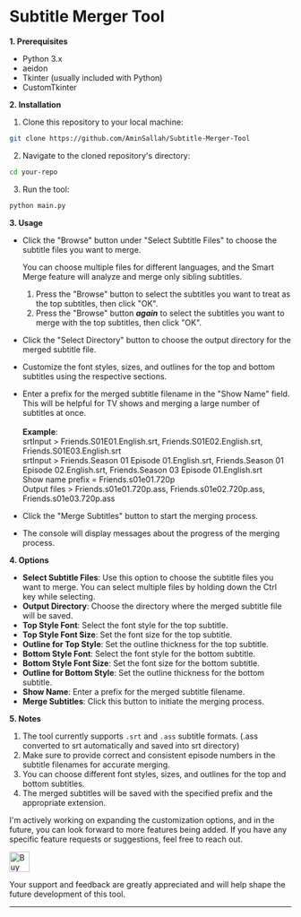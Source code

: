 # Subtitle Merger Tool




**1. Prerequisites**

- Python 3.x
- aeidon
- Tkinter (usually included with Python)
- CustomTkinter

**2. Installation**

1. Clone this repository to your local machine:

```bash
git clone https://github.com/AminSallah/Subtitle-Merger-Tool
```

2. Navigate to the cloned repository's directory:

```bash
cd your-repo
```

3. Run the tool:

```bash
python main.py
```

**3. Usage**

- Click the "Browse" button under "Select Subtitle Files" to choose the subtitle files you want to merge.
  
  You can choose multiple files for different languages, and the Smart Merge feature will analyze and merge only sibling subtitles.

    1. Press the "Browse" button to select the subtitles you want to treat as the top subtitles, then click "OK".
    2. Press the "Browse" button ***again*** to select the subtitles you want to merge with the top subtitles, then click "OK".
  
- Click the "Select Directory" button to choose the output directory for the merged subtitle file.
- Customize the font styles, sizes, and outlines for the top and bottom subtitles using the respective sections.
- Enter a prefix for the merged subtitle filename in the "Show Name" field.
   This will be helpful for TV shows and merging a large number of subtitles at once. </br>
   </br>
**Example**:</br>
   srtInput > Friends.S01E01.English.srt, Friends.S01E02.English.srt, Friends.S01E03.English.srt</br>
   srtInput > Friends.Season 01 Episode 01.English.srt, Friends.Season 01 Episode 02.English.srt, Friends.Season 03 Episode 01.English.srt </br>
   Show name prefix = Friends.s01e01.720p</br>
   Output files > Friends.s01e01.720p.ass, Friends.s01e02.720p.ass, Friends.s01e03.720p.ass</br>
- Click the "Merge Subtitles" button to start the merging process.
- The console will display messages about the progress of the merging process.

**4. Options**

- **Select Subtitle Files**: Use this option to choose the subtitle files you want to merge. You can select multiple files by holding down the Ctrl key while selecting.
- **Output Directory**: Choose the directory where the merged subtitle file will be saved.
- **Top Style Font**: Select the font style for the top subtitle.
- **Top Style Font Size**: Set the font size for the top subtitle.
- **Outline for Top Style**: Set the outline thickness for the top subtitle.
- **Bottom Style Font**: Select the font style for the bottom subtitle.
- **Bottom Style Font Size**: Set the font size for the bottom subtitle.
- **Outline for Bottom Style**: Set the outline thickness for the bottom subtitle.
- **Show Name**: Enter a prefix for the merged subtitle filename.
- **Merge Subtitles**: Click this button to initiate the merging process.

**5. Notes**

1. The tool currently supports `.srt` and `.ass` subtitle formats. (.ass converted to srt automatically and saved into srt directory)
2. Make sure to provide correct and consistent episode numbers in the subtitle filenames for accurate merging.
3. You can choose different font styles, sizes, and outlines for the top and bottom subtitles.
4. The merged subtitles will be saved with the specified prefix and the appropriate extension.


I'm actively working on expanding the customization options, and in the future, you can look forward to more features being added.
If you have any specific feature requests or suggestions, feel free to reach out.

<a href="https://ko-fi.com/amin_salah" rel="nofollow"><img height="36" style="height: 36px; max-width: 100%;" src="https://camo.githubusercontent.com/6d394442bad846f705d9f455fa612cc5c8878c1837338da05b713de22a4f2cda/68747470733a2f2f63646e2e6b6f2d66692e636f6d2f63646e2f6b6f6669312e706e673f763d32" border="0" alt="Buy Me a Coffee at ko-fi.com" data-canonical-src="https://cdn.ko-fi.com/cdn/kofi1.png?v=2"></a>

Your support and feedback are greatly appreciated and will help shape the future development of this tool.





---
